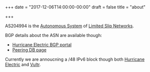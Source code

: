 +++
date = "2017-12-06T14:00:00-00:00"
draft = false
title = "about"

+++

AS204994 is the [Autonomous System][1] of [Limited Slip Networks][2]. 

BGP details about the ASN are available though:

* [Hurricane Electric BGP portal][3]
* [Peering DB page][4]

Currently we are annoucning a /48 IPv6 block though both [Hurricane Electric][5] and [Vultr][6].


[1]:https://en.wikipedia.org/wiki/Autonomous_system_(Internet)limited
[2]:http://limitedslipnetworks.net/
[3]:https://bgp.he.net/AS204994
[4]:https://www.peeringdb.com/asn/204994
[5]:http://www.he.net/
[6]:https://www.vultr.com/?ref=6925432